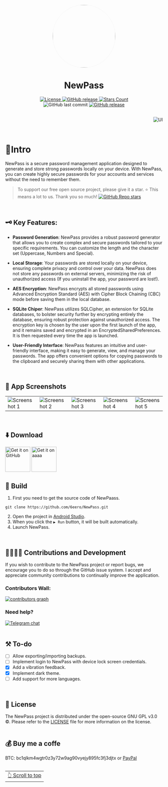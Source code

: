 <div align="center">
    <img width="200" height="200" style="display: block; border: 1px solid #f5f5f5; border-radius: 9999px;" src="https://github.com/6eero/NewPass/assets/114809573/77aeeea8-5440-433b-8621-2a5b54173896">
</div>

<div align="center">
    <h1>NewPass</h1>
</div>

<div align="center">
    <a href="LICENSE">
        <img src="https://img.shields.io/github/license/6eero/newpass.svg?color=D0BCFF&style=for-the-badge&logo=gitbook&logoColor=ebebf0&labelColor=23232F" alt="License">
    </a>
    <a href="https://github.com/6eero/NewPass/releases">
        <img src="https://img.shields.io/github/downloads/6eero/NewPass/total.svg?color=D0BCFF&style=for-the-badge&logo=github&logoColor=ebebf0&labelColor=23232F" alt="GitHub release">
    </a>
    <a href="https://github.com/6eero/NewPass/stargazers">
        <img src="https://img.shields.io/github/stars/6eero/NewPass.svg?color=D0BCFF&style=for-the-badge&logo=apachespark&logoColor=ebebf0&labelColor=23232F" alt="Stars Count">
    </a>
</div>
<div align="center">
    <img alt="GitHub last commit" src="https://img.shields.io/github/last-commit/6eero/NewPass?color=D0BCFF&style=for-the-badge&logo=github&logoColor=ebebf0&labelColor=23232F">
    <a href="https://github.com/6eero/NewPass/releases">
        <img src="https://img.shields.io/github/v/release/6eero/NewPass?color=D0BCFF&style=for-the-badge&logo=pkgsrc&logoColor=ebebf0&labelColor=23232F" alt="GitHub release">
    </a>
</div>
<br>
<p align="right">
   <img src="https://github.com/6eero/NewPass/assets/114809573/72a2d172-8b44-4bf9-bc70-573284ea1e1a" title="UI">
</p>
<br>


# 📍Intro
NewPass is a secure password management application designed to generate and store strong passwords locally on your device. With NewPass, you can create highly secure passwords for your accounts and services without the need to remember them.
> To support our free open source project, please give it a star. ⭐
> This means a lot to us. Thank you so much! [![GitHub Repo stars](https://img.shields.io/github/stars/6eero/NewPass?style=social)](https://github.com/6eero/NewPass/stargazers)
<br>

## 🗝️ Key Features:
- **Password Generation**: NewPass provides a robust password generator that allows you to create complex and secure passwords tailored to your specific requirements. You can customize the length and the character set (Uppercase, Numbers and Special).

- **Local Storage**: Your passwords are stored locally on your device, ensuring complete privacy and control over your data. NewPass does not store any passwords on external servers, minimizing the risk of unauthorized access (If you uninstall the app, your password are lost!).

- **AES Encryption**: NewPass encrypts all stored passwords using Advanced Encryption Standard (AES) with Cipher Block Chaining (CBC) mode before saving them in the local database.

- **SQLite Chiper**: NewPass utilizes SQLCipher, an extension for SQLite databases, to bolster security further by encrypting entirely the database, ensuring robust protection against unauthorized access. The encryption key is chosen by the user upon the first launch of the app, and it remains saved and encrypted in an EncryptedSharedPreferences. It is then requested every time the app is launched. 

- **User-Friendly Interface**: NewPass features an intuitive and user-friendly interface, making it easy to generate, view, and manage your passwords. The app offers convenient options for copying passwords to the clipboard and securely sharing them with other applications.
<br>

## 📸 App Screenshots
<table>
  <tr>
    <td><img src="https://github.com/6eero/NewPass/assets/114809573/17e31b41-2da1-455e-940b-ab41342ecb93" alt="Screenshot 1"></td>
    <td><img src="https://github.com/6eero/NewPass/assets/114809573/638a1b08-3fe4-46d0-82c8-7e1ed29c3082" alt="Screenshot 2"></td>
    <td><img src="https://github.com/6eero/NewPass/assets/114809573/b07d9717-65a3-4c2a-bb8f-ecaf7d94516f" alt="Screenshot 3"></td>
    <td><img src="https://github.com/6eero/NewPass/assets/114809573/2751be07-78ab-4854-b929-bfcf20a98d91" alt="Screenshot 4"></td>
    <td><img src="https://github.com/6eero/NewPass/assets/114809573/14c5866e-a251-42f6-9560-dafcacab0f14" alt="Screenshot 5"></td>
  </tr>
</table>
<br>

## ⬇️ Download 
[<img src="https://s1.ax1x.com/2023/01/12/pSu1a36.png" alt="Get it on GitHub" height="80">](https://github.com/6eero/NewPass/releases)
[<img src="https://github.com/6eero/NewPass/assets/114809573/113b2ce8-fd57-490e-bce0-9db1e55f52ba" alt="Get it on aaaa" height="80">](https://apt.izzysoft.de/fdroid/index/apk/com.gero.newpass/)
<br>

## 🧱 Build
1. First you need to get the source code of NewPaass.
```
git clone https://github.com/6eero/NewPass.git
```
2. Open the project in [Android Studio](https://developer.android.com/studio).
3. When you click the `▶ Run` button, it will be built automatically.
4. Launch NewPass.
<br>

## 🫱🏻‍🫲🏼 Contributions and Development
If you wish to contribute to the NewPass project or report bugs, we encourage you to do so through the GitHub issue system. I accept and appreciate community contributions to continually improve the application.

### Contributors Wall:

<a href="https://github.com/6eero/NewPass/graphs/contributors">
  <img alt="contributors graph" src="https://contrib.rocks/image?repo=6eero/NewPass" />
</a>
<br>

### Need help?

[![Telegram chat](https://img.shields.io/badge/Telegram-2CA5E0?style=for-the-badge&logo=telegram&logoColor=white)](https://t.me/geroed)
<br>
<br>

## ⚒️ To-do
- [ ] Allow exporting/importing backups.
- [ ] Implement login to NewPass with device lock screen credentials.
- [x] Add a vibration feedback.
- [x] Implement dark theme.
- [ ] Add support for more languages.
<br>

## 📜 License
The NewPass project is distributed under the open-source GNU GPL v3.0 ©. Please refer to the [LICENSE](https://github.com/6eero/NewPass/blob/master/LICENSE) file for more information on the license.
<br>
<br>

## 💰 Buy me a coffe
BTC: bc1qlkm4wgtr0z3y72w9ag90vyejy895fc3fj3djtx or [PayPal](https://www.paypal.com/paypalme/geeero)
<br>
<br>

<div align="right">
<table><td> 
<a href="#start-of-content">👆 Scroll to top</a>
</td></table> 
</div>
